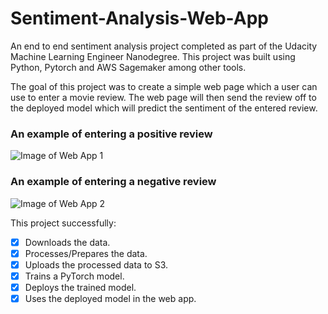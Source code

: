 # Sentiment-Analysis-Web-App
An end to end sentiment analysis project completed as part of the Udacity Machine Learning Engineer Nanodegree. This project was built using Python, Pytorch and AWS Sagemaker among other tools. 

The goal of this project was to create a simple web page which a user can use to enter a movie review. The web page will then send the review off to the deployed model which will predict the sentiment of the entered review.


### An example of entering a positive review 
![Image of Web App 1](https://media.giphy.com/media/LnuDHODJLk2463oTer/giphy.gif)

### An example of entering a negative review
![Image of Web App 2](https://media.giphy.com/media/dWNx6FcCs1Hhnkb4wm/giphy.gif)

This project successfully:

- [x] Downloads the data.
- [x] Processes/Prepares the data.
- [x] Uploads the processed data to S3.
- [x] Trains a PyTorch model.
- [x] Deploys the trained model.
- [x] Uses the deployed model in the web app.
